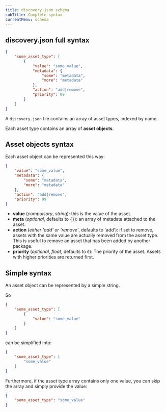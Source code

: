 ```yaml
---
title: discovery.json schema
subTitle: Complete syntax
currentMenu: schema
---
```


## **discovery.json** full syntax

```json
{
    "some_asset_type": [
        {
            "value": "some_value",
            "metadata": {
                "some": "metadata",
                "more": "metadata"
            },
            "action": "add|remove",
            "priority": 99
        }
    ]
}
```

A `discovery.json` file contains an array of asset types, indexed by name.

Each asset type contains an array of **asset objects**.

## Asset objects syntax

Each asset object can be represented this way:

```json
{
    "value": "some_value",
    "metadata": {
        "some": "metadata",
        "more": "metadata"
    },
    "action": "add|remove",
    "priority": 99
}
```

- **value** (*compulsory*, *string*): this is the value of the asset.
- **meta** (*optional*, defaults to `{}`): an array of metadata attached to the asset.
- **action** (*either 'add' or 'remove'*, defaults to 'add'): if set to remove, assets with the same value are actually removed from the asset type.
  This is useful to remove an asset that has been added by another package.
- **priority** (*optional*, *float*, defaults to `0`): The priority of the asset. Assets with higher priorities are returned first.

## Simple syntax

An asset object can be represented by a simple string.

So

```json
{
    "some_asset_type": [
        {
            "value": "some_value"
        }
    ]
}
```

can be simplified into:

```json
{
    "some_asset_type": [
        "some_value"
    ]
}
```

Furthermore, if the asset type array contains only one value, you can skip the array and simply provide the value:

```json
{
    "some_asset_type": "some_value"
}
```
